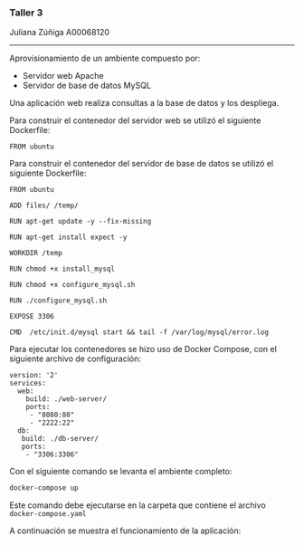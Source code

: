 ### Taller 3
Juliana Zúñiga
A00068120
___

Aprovisionamiento de un ambiente compuesto por:
- Servidor web Apache
- Servidor de base de datos MySQL

Una aplicación web realiza consultas a la base de datos y los despliega.

Para construir el contenedor del servidor web se utilizó el siguiente Dockerfile:

```
FROM ubuntu
```

Para construir el contenedor del servidor de base de datos se utilizó el siguiente Dockerfile:

```
FROM ubuntu

ADD files/ /temp/

RUN apt-get update -y --fix-missing

RUN apt-get install expect -y

WORKDIR /temp

RUN chmod +x install_mysql

RUN chmod +x configure_mysql.sh

RUN ./configure_mysql.sh

EXPOSE 3306

CMD  /etc/init.d/mysql start && tail -f /var/log/mysql/error.log
```

Para ejecutar los contenedores se hizo uso de Docker Compose, con el siguiente archivo de configuración:

```
version: '2'
services:
  web:
    build: ./web-server/
    ports:
     - "8080:80"
     - "2222:22"
  db:
   build: ./db-server/
   ports:
    - "3306:3306"
```

Con el siguiente comando se levanta el ambiente completo:

```bash
docker-compose up
```
Este comando debe ejecutarse en la carpeta que contiene el archivo `docker-compose.yaml`

A continuación se muestra el funcionamiento de la aplicación:
